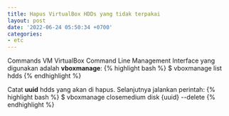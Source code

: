 ```yaml
---
title: Hapus VirtualBox HDDs yang tidak terpakai
layout: post
date: '2022-06-24 05:50:34 +0700'
categories:
- etc
---
```


Commands VM VirtualBox Command Line Management Interface yang digunakan adalah **vboxmanage**:
{% highlight bash %}
$ vboxmanage list hdds
{% endhighlight %}

Catat **uuid** hdds yang akan di hapus. Selanjutnya jalankan perintah:
{% highlight bash %}
$ vboxmanage closemedium disk {uuid} --delete
{% endhighlight %}
